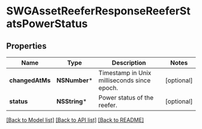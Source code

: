 # SWGAssetReeferResponseReeferStatsPowerStatus

## Properties
Name | Type | Description | Notes
------------ | ------------- | ------------- | -------------
**changedAtMs** | **NSNumber*** | Timestamp in Unix milliseconds since epoch. | [optional] 
**status** | **NSString*** | Power status of the reefer. | [optional] 

[[Back to Model list]](../README.md#documentation-for-models) [[Back to API list]](../README.md#documentation-for-api-endpoints) [[Back to README]](../README.md)


